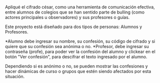 Apliqué el cifrado césar, como una herramienta de comunicación efectiva, entre alumnos de colegios que se han sentido parte de bulling (como actores principales u observadores) y sus profesores o guías.

Este proyecto está diseñado para dos tipos de personas:
Alumnos y Profesores.

*Alumno debe ingresar su nombre, su confesión, su código de cifrado y si quiere que su confesión sea anónima o no.
*Profesor, debe ingresar su contraseña (profe), para poder ver la confesión del alumno y clickear en el botón "Ver confesión", para descifrar el texto ingresado por el alumno. 

Dependiendo si es anónimo o no, se pueden mostrar las confesiones y hacer dinámicas de curso o grupos que estén siendo afectados por esta situación.
